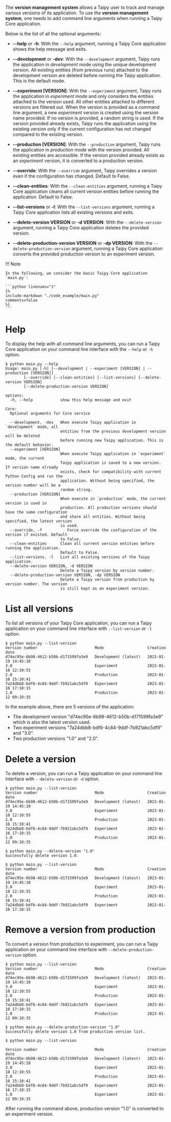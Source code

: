 The **version management system** allows a Taipy user to track and manage various
versions of its application. To use the **version management system**, one needs
to add command line arguments when running a Taipy Core application.

Below is the list of all the optional arguments:

- **--help** or **-h**: With the `--help` argument, running a Taipy Core application
  shows the help message and exits.

- **--development** or **-dev**: With the `--development` argument, Taipy runs the
  application in _development_ mode using the unique development version. All existing
  entities (from previous runs) attached to the development version are deleted before
  running the Taipy application. This is the default mode.

- **--experiment [VERSION]**: With the `--experiment` argument, Taipy runs the application
  in _experiment_ mode and only considers the entities attached to the version used.
  All other entities attached to different versions are filtered out.
  When the version is provided as a command line argument, a new _experiment_ version
  is created using the version name provided. If no version is provided, a random string
  is used.
  If the version provided already exists, Taipy runs the application using the existing
  version only if the current configuration has not changed compared to the existing
  version.

- **--production [VERSION]**: With the `--production` argument, Taipy runs the application
  in _production_ mode with the version provided. All existing entities are accessible.
  If the version provided already exists as an _experiment_ version, it is converted
  to a production version.

- **--override**: With the `--override` argument, Taipy overrides a version even if
  the configuration has changed. Default to False.

- **--clean-entities**: With the `--clean-entities` argument, running a Taipy
  Core application cleans all current version entities before running the application.
  Default to False.

- **--list-versions** or **-l**: With the `--list-versions` argument, running a Taipy
  Core application lists all existing versions and exits.

- **--delete-version VERSION** or **-d VERSION**: With the `--delete-version` argument,
  running a Taipy Core application deletes the provided version.

- **--delete-production-version VERSION** or **-dp VERSION**: With the `--delete-production-version`
  argument, running a Taipy Core application converts the provided production version to
  an experiment version.


!!! Note

    In the following, we consider the basic Taipy Core application `main.py`:

    ```python linenums="1"
    {%
    include-markdown "./code_example/main.py"
    comments=false
    %}
    ```

# Help

To display the help with all command line arguments, you can run a Taipy Core application
on your command line interface with the `--help` or `-h` option.

``` console
$ python main.py --help
Usage: main.py [-h] [--development | --experiment [VERSION] | --production [VERSION]]
        [--override] [--clean-entities] [--list-versions] [--delete-version VERSION]
        [--delete-production-version VERSION]

options:
  -h, --help            show this help message and exit

Core:
  Optional arguments for Core service

  --development, -dev   When execute Taipy application in `development` mode, all
                        entities from the previous development version will be deleted
                        before running new Taipy application. This is the default behavior.
  --experiment [VERSION]
                        When execute Taipy application in `experiment` mode, the current
                        Taipy application is saved to a new version. If version name already
                        exists, check for compatibility with current Python Config and run the
                        application. Without being specified, the version number will be a
                        random string.
  --production [VERSION]
                        When execute in `production` mode, the current version is used in
                        production. All production versions should have the same configuration
                        and share all entities. Without being specified, the latest version
                        is used.
  --override, -f           Force override the configuration of the version if existed. Default
                        to False.
  --clean-entities      Clean all current version entities before running the application.
                        Default to False.
  --list-versions, -l   List all existing versions of the Taipy application.
  --delete-version VERSION, -d VERSION
                        Delete a Taipy version by version number.
  --delete-production-version VERSION, -dp VERSION
                        Delete a Taipy version from production by version number. The version
                        is still kept as an experiment version.
```

# List all versions

To list all versions of your Taipy Core application, you can run a Taipy application
on your command line interface with `--list-version` or `-l` option.

```console
$ python main.py --list-version
Version number                         Mode                   Creation date
d74ec95e-6b98-4612-b50b-d171599fa3e9   Development (latest)   2023-01-19 14:45:10
3.0                                    Experiment             2023-01-18 12:10:55
2.0                                    Production             2023-01-16 15:10:41
7a24dbb8-bdf6-4c84-9ddf-7b921abc5df9   Experiment             2023-01-16 17:10:15
1.0                                    Production             2023-01-12 09:10:35
```

In the example above, there are 5 versions of the application:

- The development version "d74ec95e-6b98-4612-b50b-d171599fa3e9" which is also the latest version used.
- Two experiment versions "7a24dbb8-bdf6-4c84-9ddf-7b921abc5df9" and "3.0".
- Two production versions "1.0" and "2.0".

# Delete a version

To delete a version, you can run a Taipy application on your command line interface
with `--delete-version` or `-d` option.

```console
$ python main.py --list-version
Version number                         Mode                   Creation date
d74ec95e-6b98-4612-b50b-d171599fa3e9   Development (latest)   2023-01-19 14:45:10
3.0                                    Experiment             2023-01-18 12:10:55
2.0                                    Production             2023-01-16 15:10:41
7a24dbb8-bdf6-4c84-9ddf-7b921abc5df9   Experiment             2023-01-16 17:10:15
1.0                                    Production             2023-01-12 09:10:35

$ python main.py --delete-version "1.0"
Successfully delete version 1.0.

$ python main.py --list-version
Version number                         Mode                   Creation date
d74ec95e-6b98-4612-b50b-d171599fa3e9   Development (latest)   2023-01-19 14:45:10
3.0                                    Experiment             2023-01-18 12:10:55
2.0                                    Production             2023-01-16 15:10:41
7a24dbb8-bdf6-4c84-9ddf-7b921abc5df9   Experiment             2023-01-16 17:10:15
```

# Remove a version from production

To convert a version from production to experiment, you can run a Taipy application
on your command line interface with `--delete-production-version` option.

```console
$ python main.py --list-version
Version number                         Mode                   Creation date
d74ec95e-6b98-4612-b50b-d171599fa3e9   Development (latest)   2023-01-19 14:45:10
3.0                                    Experiment             2023-01-18 12:10:55
2.0                                    Production             2023-01-16 15:10:41
7a24dbb8-bdf6-4c84-9ddf-7b921abc5df9   Experiment             2023-01-16 17:10:15
1.0                                    Production             2023-01-12 09:10:35

$ python main.py --delete-production-version "1.0"
Successfully delete version 1.0 from production version list.

$ python main.py --list-version

Version number                         Mode                   Creation date
d74ec95e-6b98-4612-b50b-d171599fa3e9   Development (latest)   2023-01-19 14:45:10
3.0                                    Experiment             2023-01-18 12:10:55
2.0                                    Production             2023-01-16 15:10:41
7a24dbb8-bdf6-4c84-9ddf-7b921abc5df9   Experiment             2023-01-16 17:10:15
1.0                                    Experiment             2023-01-12 09:10:35
```

After running the command above, production version "1.0" is converted to an experiment version.
